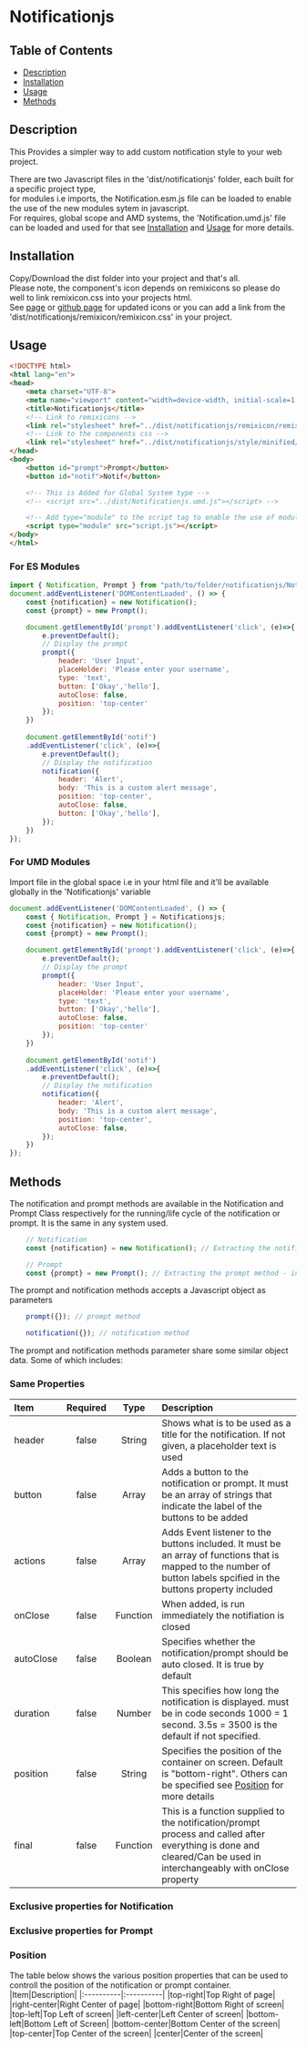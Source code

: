 # Notificationjs

## Table of Contents
- [Description](#description)  
- [Installation](#installation)  
- [Usage](#usage)  
- [Methods](#methods)  

## Description
This Provides a simpler way to add custom notification style to your web project.  
  
There are two Javascript files in the 'dist/notificationjs' folder, each built for a specific project type,  
for modules i.e imports, the Notification.esm.js file can be loaded to enable the use of the new modules sytem in javascript.  
For requires, global scope and AMD systems, the 'Notification.umd.js' file can be loaded and used for that see [Installation](#installation) and [Usage](#usage) for more details.

## Installation
Copy/Download the dist folder into your project and that's all.  
Please note, the component's icon depends on remixicons so please do well to link remixicon.css into your projects html.  
See [page](https://remixicon.com/) or [github page](https://github.com/Remix-Design/RemixIcon) for updated icons or you can add a link from the 'dist/notificationjs/remixicon/remixicon.css' in your project.

## Usage
```html
<!DOCTYPE html>
<html lang="en">
<head>
    <meta charset="UTF-8">
    <meta name="viewport" content="width=device-width, initial-scale=1.0">
    <title>Notificationjs</title>
    <!-- Link to remixicons -->
    <link rel="stylesheet" href="../dist/notificationjs/remixicon/remixicon.css">
    <!-- Link to the components css -->
    <link rel="stylesheet" href="../dist/notificationjs/style/minified/notification.min.css">
</head>
<body>
    <button id="prompt">Prompt</button>
    <button id="notif">Notif</button>

    <!-- This is Added for Global System type -->
    <!-- <script src="../dist/Notificationjs.umd.js"></script> -->

    <!-- Add type="module" to the script tag to enable the use of modules  -->
    <script type="module" src="script.js"></script>
</body>
</html>
```  
  
  
### For ES Modules
```Javascript
import { Notification, Prompt } from "path/to/folder/notificationjs/Notificationjs.esm.js";
document.addEventListener('DOMContentLoaded', () => {
    const {notification} = new Notification();
    const {prompt} = new Prompt();

    document.getElementById('prompt').addEventListener('click', (e)=>{
        e.preventDefault();
        // Display the prompt
        prompt({
            header: 'User Input',
            placeHolder: 'Please enter your username',
            type: 'text',
            button: ['Okay','hello'],
            autoClose: false,
            position: 'top-center'
        });
    })
    
    document.getElementById('notif')
    .addEventListener('click', (e)=>{
        e.preventDefault();
        // Display the notification
        notification({
            header: 'Alert',
            body: 'This is a custom alert message',
            position: 'top-center',
            autoClose: false,
            button: ['Okay','hello'],
        });
    })  
});
```
### For UMD Modules
Import file in the global space i.e in your html file and it'll be available globally in the 'Notificationjs' variable
```Javascript
document.addEventListener('DOMContentLoaded', () => {
    const { Notification, Prompt } = Notificationsjs;
    const {notification} = new Notification();
    const {prompt} = new Prompt();

    document.getElementById('prompt').addEventListener('click', (e)=>{
        e.preventDefault();
        // Display the prompt
        prompt({
            header: 'User Input',
            placeHolder: 'Please enter your username',
            type: 'text',
            button: ['Okay','hello'],
            autoClose: false,
            position: 'top-center'
        });
    })
    
    document.getElementById('notif')
    .addEventListener('click', (e)=>{
        e.preventDefault();
        // Display the notification
        notification({
            header: 'Alert',
            body: 'This is a custom alert message',
            position: 'top-center',
            autoClose: false,
        });
    })
});
```

## Methods
The notification and prompt methods are available in the Notification and Prompt Class respectively for the running/life cycle of the notification or prompt. It is the same in any system used.
```Javascript
    // Notification
    const {notification} = new Notification(); // Extracting the notification method - inline (Class Object Destructuring)

    // Prompt
    const {prompt} = new Prompt(); // Extracting the prompt method - inline (Class Object Destructuring)
```  
The prompt and notification methods accepts a Javascript object as parameters
```Javascript
    prompt({}); // prompt method

    notification({}); // notification method
```    
The prompt and notification methods parameter share some similar object data. Some of which includes:
### Same Properties
|Item|Required|Type|Description|
|:----------|:----------:|:----------:|:----------|
|header|false|String|Shows what is to be used as a title for the notification. If not given, a placeholder text is used|
|button|false|Array|Adds a button to the notification or prompt. It must be an array of strings that indicate the label of the buttons to be added|
|actions|false|Array|Adds Event listener to the buttons included. It must be an array of functions that is mapped to the number of button labels spcified in the buttons property included|
|onClose|false|Function|When added, is run immediately the notifiation is closed|
|autoClose|false|Boolean|Specifies whether the notification/prompt should be auto closed. It is true by default|
|duration|false|Number|This specifies how long the notification is displayed. must be in code seconds 1000 = 1 second. 3.5s = 3500 is the default if not specified.|
|position|false|String|Specifies the position of the container on screen. Default is "bottom-right". Others can be specified see [Position](#position) for more details|
|final|false|Function|This is a function supplied to the notification/prompt process and called after everything is done and cleared/Can be used in interchangeably with onClose property|
### Exclusive properties for Notification
### Exclusive properties for Prompt
### Position
The table below shows the various position properties that can be used to controll the position of the notification or prompt container.
|Item|Description|
|:----------|:----------|
|top-right|Top Right of page|
|right-center|Right Center of page|
|bottom-right|Bottom Right of screen|
|top-left|Top Left of screen|
|left-center|Left Center of screen|
|bottom-left|Bottom Left of Screen|
|bottom-center|Bottom Center of the screen|
|top-center|Top Center of the screen|
|center|Center of the screen|
